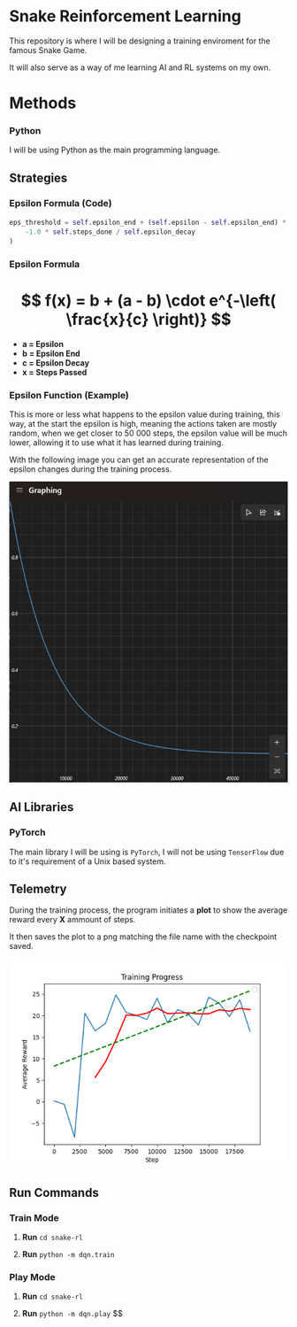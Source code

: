 # Snake Reinforcement Learning

This repository is where I will be designing a training enviroment for the famous Snake Game.

It will also serve as a way of me learning AI and RL systems on my own.

# Methods

### Python

I will be using Python as the main programming language.

## Strategies

### Epsilon Formula (Code)

```py
eps_threshold = self.epsilon_end + (self.epsilon - self.epsilon_end) * np.exp(
    -1.0 * self.steps_done / self.epsilon_decay
)
```

### Epsilon Formula

# $$ f(x) = b + (a - b) \cdot e^{-\left( \frac{x}{c} \right)} $$

- **a = Epsilon**
- **b = Epsilon End**
- **c = Epsilon Decay**
- **x = Steps Passed**

### Epsilon Function (Example)

This is more or less what happens to the epsilon value during training, this way, at the start the epsilon is high, meaning the actions taken are mostly random, when we get closer to 50 000 steps, the epsilon value will be much lower, allowing it to use what it has learned during training.

With the following image you can get an accurate representation of the epsilon changes during the training process.

![Epsilon Graph](snake-rl/training_plots/graph_example.png)

## AI Libraries

### PyTorch

The main library I will be using is `PyTorch`, I will not be using `TensorFlow` due to it's requirement of a Unix based system.

## Telemetry

During the training process, the program initiates a **plot** to show the average reward every **X** ammount of steps.

It then saves the plot to a png matching the file name with the checkpoint saved.

![Training Plot](snake-rl/training_plots/dqn_snake_agent_20250805_185812.png)

## Run Commands

### Train Mode

1. **Run** `cd snake-rl`

2. **Run** `python -m dqn.train`

### Play Mode

1. **Run** `cd snake-rl`

2. **Run** `python -m dqn.play`
   $$
